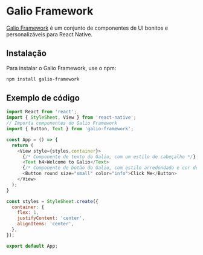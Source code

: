 # Galio Framework
[Galio Framework](https://galio.io/) é um conjunto de componentes de UI bonitos e personalizáveis para React Native.

## Instalação
Para instalar o Galio Framework, use o npm:

```bash
npm install galio-framework
```

## Exemplo de código
```javascript
import React from 'react';
import { StyleSheet, View } from 'react-native';
// Importa componentes do Galio Framework
import { Button, Text } from 'galio-framework';

const App = () => {
  return (
    <View style={styles.container}>
      {/* Componente de texto do Galio, com um estilo de cabeçalho */}
      <Text h4>Welcome to Galio</Text>
      {/* Componente de botão do Galio, com estilo arredondado e cor de informação */}
      <Button round size="small" color="info">Click Me</Button>
    </View>
  );
}

const styles = StyleSheet.create({
  container: {
    flex: 1,
    justifyContent: 'center',
    alignItems: 'center',
  },
});

export default App;
```

